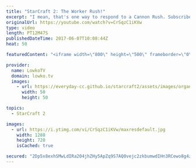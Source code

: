 ```yaml
---
title: "StarCraft 2: The Worker Rush!"
excerpt: "I mean, that's one way to respond to a Cannon Rush. Subscribe for more videos: http://lowko.tv/youtube More Starcraft 2 casts: https://goo.gl/NG8qAV  Protoss decides to Cannon Rush in the main base of the Zerg. While the main Hatchery isn't under any threat, ClockMaker loses the Spawning Pool. The Zerg"
originalUrl: https://youtube.com/watch?v=CrSqzC1iKVw
type: video
length: PT12M47S
publishedDateTime: 2017-06-07T10:08:44Z
heat: 50

featuredContent: "<iframe width=\"800\" height=\"500\" frameborder=\"0\" src=\"https://www.youtube.com/embed/CrSqzC1iKVw\" allow=\"accelerometer; autoplay; encrypted-media; gyroscope; picture-in-picture\" allowfullscreen></iframe>"

provider:
  name: LowkoTV
  domain: lowko.tv
  images:
    - url: https://everyday-cc.github.io/starcraft2/assets/images/organizations/lowko.tv-50x50.jpg
      width: 50
      height: 50

topics:
  - StarCraft 2

images:
  - url: https://i.ytimg.com/vi/CrSqzC1iKVw/maxresdefault.jpg
    width: 1280
    height: 720
    isCached: true

secured: "2Dp5x8exhSMwLdIRa204jhZHy5ApZq9S7AQ0vejc2zkbumwdIHn3RCewo8g4zXgb1kb4TEUYPrBZ2eDM6K7DCy7eMtz1pJk5ke1RAu4kGkFVY5b/1qzbI4rlbAbnkbfg/cYaWK6YzonMhTmJeq34OQm9nHziML0vGYJg1TtoO16+vx5+NDFCpawiqBiKqnctIy3PDzpeNRdi57PM0Y2rHX4Wni9geyfS1ZG8VqRhDzet2FYC/JCtt+40aAxMbnT8vzkQ9lWPdlLq0GYOk0zmvXRXWuPUyo8Gr9vA1n+7svBkjtt9WRUyxTg2JNjaooUz5ucwGT+UBP2AxHB70KcWhy49ijFodllm93ZOe48lbbfKZbCgXJdgff+MckdK50qt7khE7YGN3uJXX0tlDiLUeUX0eAt6rCZ5I7E2eGxZEvw=;2fWpSG/Jgg/r6kVbUvvL8w=="
---
```


